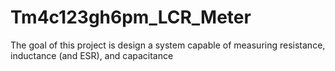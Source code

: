 # Tm4c123gh6pm_LCR_Meter
The goal of this project is design a system capable of measuring resistance, inductance (and ESR), and capacitance
